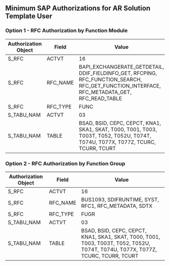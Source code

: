 ﻿## Minimum SAP Authorizations for AR Solution Template User

### Option 1 - RFC Authorization by Function Module

Authorization Object | Field | Value
--- | --- | ---
S_RFC | ACTVT | 16
S_RFC | RFC_NAME | BAPI_EXCHANGERATE_GETDETAIL, DDIF_FIELDINFO_GET, RFCPING, RFC_FUNCTION_SEARCH, RFC_GET_FUNCTION_INTERFACE, RFC_METADATA_GET, RFC_READ_TABLE
S_RFC | RFC_TYPE | FUNC
S_TABU_NAM | ACTVT | 03
S_TABU_NAM | TABLE | BSAD, BSID, CEPC, CEPCT, KNA1, SKA1, SKAT, T000, T001, T003, T003T, T052, T052U, T074T, T074U, T077X, T077Z, TCURC, TCURR, TCURT

### Option 2 - RFC Authorization by Function Group

Authorization Object | Field | Value
--- | --- | ---
S_RFC | ACTVT | 16
S_RFC | RFC_NAME | BUS1093, SDIFRUNTIME, SYST, RFC1, RFC_METADATA, SDTX
S_RFC | RFC_TYPE | FUGR
S_TABU_NAM | ACTVT | 03
S_TABU_NAM | TABLE | BSAD, BSID, CEPC, CEPCT, KNA1, SKA1, SKAT, T000, T001, T003, T003T, T052, T052U, T074T, T074U, T077X, T077Z, TCURC, TCURR, TCURT